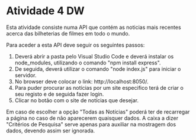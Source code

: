 # Atividade 4 DW
 Esta atividade consiste numa API que contém as noticias mais recentes acerca das bilheterias de filmes em todo o mundo.
 
 Para aceder a esta API deve seguir os seguintes passos:
  1) Deverá abrir a pasta pelo Visual Studio Code e deverá instalar os node_modules, utilizando o comando "npm install express".
  2) De seguida, deverá utilizar o comando "node index.js" para iniciar o servidor.
  3) No browser deve colocar o link: http://localhost:8050/.
  4) Para puder procurar as notícias por um site especifico terá de criar o seu registo e de seguida fazer login.
  5) Clicar no botão com o site de notícias que desejar.
 
 Em caso de escolher a opção "Todas as Notícias" poderá ter de recarregar a página no caso de não aparecerem quaisquer dados.
 A caixa a dizer "Critérios de Pesquisa" serve apenas para auxiliar na mostragem dos dados, devendo assim ser ignorada.
